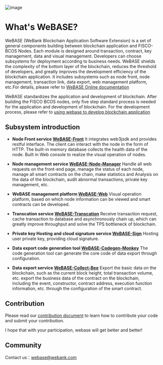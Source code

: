 ![image](https://webasedoc.readthedocs.io/zh_CN/latest/_images/logo.jpg)

# What's WeBASE?

WeBASE (WeBank Blockchain Application Software Extension) is a set of general components building between blockchain application and FISCO-BCOS Nodes. Each module is designed around transaction, contract, key management, data and visual management. Developers can choose subsystems for deployment according to business needs. WeBASE shields the complexity of the bottom layer of the blockchain, reduces the threshold of developers, and greatly improves the development efficiency of the blockchain application. it includes subsystems such as node front, node management, transaction link, data export, web management platform, etc.For details, please refer to [WeBASE Online documentation](https://webasedoc.readthedocs.io/zh_CN/latest/index.html)

WeBASE standardizes the application and development of blockchain. After building the FISCO BCOS nodes, only five step standard process is needed for the application and development of blockchain. For the development process, please refer to [using webase to develop blockchain application](https://github.com/WeBankFinTech/WeBASE-Doc/blob/master/docs/WeBASE/quick-start.md)

## Subsystem introduction
* **Node Front service [WeBASE-Front](https://github.com/WeBankFinTech/WeBASE-Front)** 
It integrates web3jsdk and provides restful interface. The client can interact with the node in the form of HTTP. The built-in memory database collects the health data of the node. Built in Web console to realize the visual operation of nodes.

* **Node management service [WeBASE-Node-Manager](https://github.com/WeBankFinTech/WeBASE-Node-Manager)**
Handle all web requests on the front-end page, manage the status of each node, manage all smart contracts on the chain, make statistics and Analysis on the data of the blockchain, audit abnormal transactions, private key management, etc.

* **WeBASE management platform [WeBASE-Web](https://github.com/WeBankFinTech/WeBASE-Web)**
Visual operation platform, based on which node information can be viewed and smart contracts can be developed.

* **Transcation service [WeBASE-Transcation](https://github.com/WeBankFinTech/WeBASE-Transcation)**
Receive transaction request, cache transaction to database and asynchronously chain up, which can greatly improve throughput and solve the TPS bottleneck of blockchain.

* **Private key Hosting and cloud signature service [WeBASE-Sign](https://github.com/WeBankFinTech/WeBASE-Sign)**
Hosting user private key, providing cloud signature.

* **Data export code generation tool [WeBASE-Codegen-Monkey](https://github.com/WeBankFinTech/WeBASE-Codegen-Monkey)**
The code generation tool can generate the core code of data export through configuration.

* **Data export service [WeBASE-Collect-Bee](https://github.com/WeBankFinTech/WeBASE-Collect-Bee)**
Export the basic data on the blockchain, such as the current block height, total transaction volume, etc. export the business data of the contract on the blockchain, including the event, constructor, contract address, execution function information, etc. through the configuration of the smart contract.

## Contribution
Please read our [contribution document](https://webasedoc.readthedocs.io/zh_CN/latest/docs/WeBASE/CONTRIBUTING.html) to learn how to contribute your code and submit your contribution.

I hope that with your participation, webase will get better and better!

## Community
Contact us：webase@webank.com
